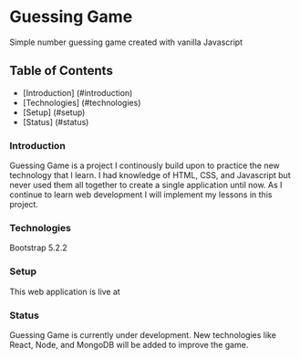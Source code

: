 # Guessing Game
Simple number guessing game created with vanilla Javascript
## Table of Contents
* [Introduction] (#introduction)
* [Technologies] (#technologies)
* [Setup] (#setup)
* [Status] (#status)
### Introduction
Guessing Game is a project I continously build upon to practice the new technology that I learn. I had knowledge of HTML, CSS, and Javascript but never used them all together to create a single application until now. As I continue to learn web development I will implement my lessons in this project.
### Technologies
Bootstrap 5.2.2
### Setup
This web application is live at 
### Status
Guessing Game is currently under development. New technologies like React, Node, and MongoDB will be added to improve the game.